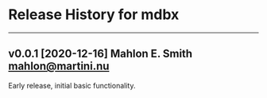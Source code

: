 # Release History for mdbx

---

## v0.0.1 [2020-12-16] Mahlon E. Smith <mahlon@martini.nu>

Early release, initial basic functionality.


